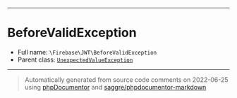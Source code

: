 ***

# BeforeValidException





* Full name: `\Firebase\JWT\BeforeValidException`
* Parent class: [`UnexpectedValueException`](../../UnexpectedValueException.md)






***
> Automatically generated from source code comments on 2022-06-25 using [phpDocumentor](http://www.phpdoc.org/) and [saggre/phpdocumentor-markdown](https://github.com/Saggre/phpDocumentor-markdown)
